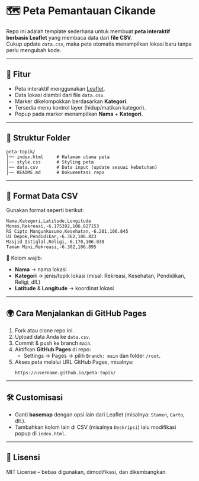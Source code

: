 # 🗺️ Peta Pemantauan Cikande

Repo ini adalah template sederhana untuk membuat **peta interaktif berbasis Leaflet** yang membaca data dari **file CSV**.  
Cukup update `data.csv`, maka peta otomatis menampilkan lokasi baru tanpa perlu mengubah kode.

---

## 🚀 Fitur
- Peta interaktif menggunakan [Leaflet](https://leafletjs.com/).
- Data lokasi diambil dari file `data.csv`.
- Marker dikelompokkan berdasarkan **Kategori**.
- Tersedia menu kontrol layer (hidup/matikan kategori).
- Popup pada marker menampilkan **Nama** + **Kategori**.

---

## 📂 Struktur Folder
```
peta-topik/
│── index.html     # Halaman utama peta
│── style.css      # Styling peta
│── data.csv       # Data input (update sesuai kebutuhan)
│── README.md      # Dokumentasi repo
```

---

## 📝 Format Data CSV
Gunakan format seperti berikut:

```csv
Nama,Kategori,Latitude,Longitude
Monas,Rekreasi,-6.175392,106.827153
RS Cipto Mangunkusumo,Kesehatan,-6.201,106.845
UI Depok,Pendidikan,-6.362,106.823
Masjid Istiqlal,Religi,-6.170,106.830
Taman Mini,Rekreasi,-6.302,106.895
```

📌 Kolom wajib:
- **Nama** → nama lokasi  
- **Kategori** → jenis/topik lokasi (misal: Rekreasi, Kesehatan, Pendidikan, Religi, dll.)  
- **Latitude** & **Longitude** → koordinat lokasi  

---

## 🌍 Cara Menjalankan di GitHub Pages
1. Fork atau clone repo ini.  
2. Upload data Anda ke `data.csv`.  
3. Commit & push ke branch `main`.  
4. Aktifkan **GitHub Pages** di repo:  
   - Settings → Pages → pilih `Branch: main` dan folder `/root`.  
5. Akses peta melalui URL GitHub Pages, misalnya:  
   ```
   https://username.github.io/peta-topik/
   ```

---

## 🛠️ Customisasi
- Ganti **basemap** dengan opsi lain dari Leaflet (misalnya: `Stamen`, `Carto`, dll.).  
- Tambahkan kolom lain di CSV (misalnya `Deskripsi`) lalu modifikasi popup di `index.html`.  

---

## 📜 Lisensi
MIT License – bebas digunakan, dimodifikasi, dan dikembangkan.
